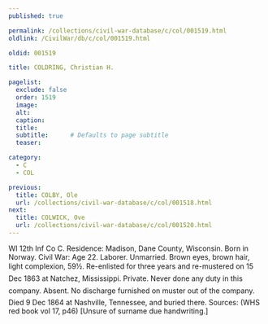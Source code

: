```yaml
---
published: true

permalink: /collections/civil-war-database/c/col/001519.html
oldlink: /CivilWar/db/c/col/001519.html

oldid: 001519

title: COLDRING, Christian H.

pagelist:
  exclude: false
  order: 1519
  image: 
  alt:
  caption:
  title:
  subtitle:      # Defaults to page subtitle
  teaser:

category: 
  - C 
  - COL

previous:
  title: COLBY, Ole
  url: /collections/civil-war-database/c/col/001518.html  
next:
  title: COLWICK, Ove
  url: /collections/civil-war-database/c/col/001520.html   
---
```

WI 12th Inf Co C. Residence: Madison, Dane County, Wisconsin. Born in Norway. Civil War: Age 22. Laborer. Unmarried. Brown eyes, brown hair, light complexion, 5&#146;9&frac12;&#148;. Re-enlisted for three years and re-mustered on 15 Dec 1863 at Natchez, Mississippi. Private. &#147;Never done any duty in this company. Absent. No discharge furnished on muster out of the company.&#148; Died 9 Dec 1864 at Nashville, Tennessee, and buried there. Sources: (WHS red book vol 17, p46) [Unsure of surname due handwriting.]